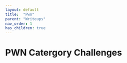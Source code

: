 ```yaml
---
layout: default
title:  "Pwn"
parent: "Writeups"
nav_order: 1
has_children: true
---
```


# PWN Catergory Challenges


